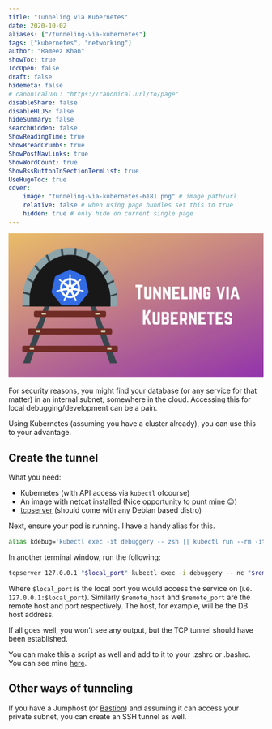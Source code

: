 ```yaml
---
title: "Tunneling via Kubernetes"
date: 2020-10-02
aliases: ["/tunneling-via-kubernetes"]
tags: ["kubernetes", "networking"]
author: "Rameez Khan"
showToc: true
TocOpen: false
draft: false
hidemeta: false
# canonicalURL: "https://canonical.url/to/page"
disableShare: false
disableHLJS: false
hideSummary: false
searchHidden: false
ShowReadingTime: true
ShowBreadCrumbs: true
ShowPostNavLinks: true
ShowWordCount: true
ShowRssButtonInSectionTermList: true
UseHugoToc: true
cover:
    image: "tunneling-via-kubernetes-6181.png" # image path/url
    relative: false # when using page bundles set this to true
    hidden: true # only hide on current single page
---
```


![Banner](tunneling-via-kubernetes-6181.png)

For security reasons, you might find your database (or any service for that matter) in an internal subnet, somewhere in the cloud. Accessing this for local debugging/development can be a pain.

Using Kubernetes (assuming you have a cluster already), you can use this to your advantage.

## Create the tunnel

What you need:

- Kubernetes (with API access via `kubectl` ofcourse)
- An image with netcat installed (Nice opportunity to punt [mine](https://rameezkhan.me/debug-on-kubernetes-with-a-swiss-army-knife-of-tools/) 😉)
- [tcpserver](https://manpages.debian.org/testing/ucspi-tcp/tcpserver.1.en.html) (should come with any Debian based distro)

Next, ensure your pod is running. I have a handy alias for this.

```bash
alias kdebug='kubectl exec -it debuggery -- zsh || kubectl run --rm -it debuggery --image=rameezk/debuggery --restart=Never'
```

In another terminal window, run the following:

```bash
tcpserver 127.0.0.1 "$local_port" kubectl exec -i debuggery -- nc "$remote_host" "$remote_port"
```

Where `$local_port` is the local port you would access the service on (i.e. `127.0.0.1:$local_port`). Similarly `$remote_host` and `$remote_port` are the remote host and port respectively. The host, for example, will be the DB host address.

If all goes well, you won't see any output, but the TCP tunnel should have been established.

You can make this a script as well and add to it to your .zshrc or .bashrc. You can see mine [here](https://github.com/rameezk/dotfiles/blob/master/system/function.zsh#L78-L118).

## Other ways of tunneling

If you have a Jumphost (or [Bastion](https://rameezkhan.me/proxy-ssh-traffic-via-bastion-hosts-with-proxyjump/)) and assuming it can access your private subnet, you can create an SSH tunnel as well.
